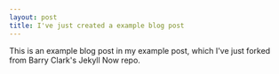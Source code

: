 ```yaml
---
layout: post
title: I've just created a example blog post
---
```


This is an example blog post in my example post, which I've just forked from Barry Clark's Jekyll Now repo.
